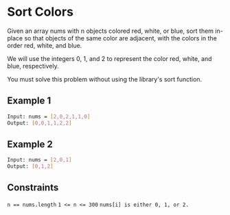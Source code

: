 # Sort Colors

Given an array nums with n objects colored red, white, or blue, sort them in-place so that objects of the same color are adjacent, with the colors in the order red, white, and blue.

We will use the integers 0, 1, and 2 to represent the color red, white, and blue, respectively.

You must solve this problem without using the library's sort function.

## Example 1

```bash
Input: nums = [2,0,2,1,1,0]
Output: [0,0,1,1,2,2]
```

## Example 2

```bash
Input: nums = [2,0,1]
Output: [0,1,2]
```

## Constraints

`n == nums.length`
`1 <= n <= 300`
`nums[i] is either 0, 1, or 2.`
